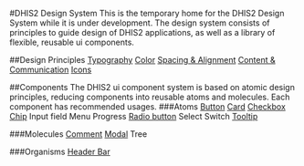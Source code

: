 #DHIS2 Design System
This is the temporary home for the DHIS2 Design System while it is under development. The design system consists of principles to guide design of DHIS2 applications, as well as a library of flexible, reusable ui components.

##Design Principles
[Typography](principles/typography.md)
[Color](principles/color.md)
[Spacing & Alignment](principles/spacing-alignment.md)
[Content & Communication](principles/content-communication.md)
[Icons](principles/icons.md)

##Components
The DHIS2 ui component system is based on atomic design principles, reducing components into reusable atoms and molecules. Each component has recommended usages.
###Atoms
[Button](atoms/button.md)
[Card](atoms/card.md)
[Checkbox](atoms/checkbox.md)
[Chip](atoms/chip.md)
Input field
Menu
Progress
[Radio button](atoms/radio.md)
Select
Switch
[Tooltip](atoms/tooltip.md)

###Molecules
[Comment](molecules/comment.md)
[Modal](molecules/modal.md)
Tree

###Organisms
[Header Bar](organisms/header-bar.md)